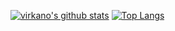 [![virkano's github stats](https://github-readme-stats.vercel.app/api?username=virkano&show_icons=true&hide=issues&bg_color=0D1117&text_color=c9d1d9&icon_color=ff3860&title_color=7957d5&hide_border=true&count_private=true)](https://github.com/Virkano)
[![Top Langs](https://github-readme-stats.vercel.app/api/top-langs/?username=virkano&layout=compact&langs_count=7&hide=html&bg_color=0D1117&text_color=c9d1d9&icon_color=ff3860&title_color=7957d5&hide_border=true)](https://github.com/Virkano)

